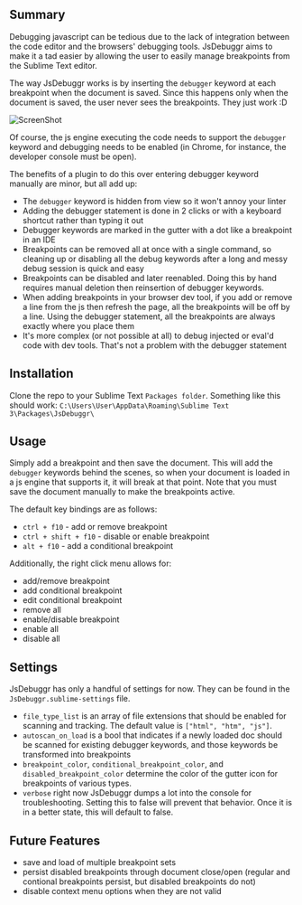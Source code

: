 Summary
---------
Debugging javascript can be tedious due to the lack of integration between the code editor and the browsers' debugging tools. JsDebuggr aims to make it a tad easier by allowing the user to easily manage breakpoints from the Sublime Text editor.  

The way JsDebuggr works is by inserting the `debugger` keyword at each breakpoint when the document is saved. Since this happens only when the document is saved, the user never sees the breakpoints. They just work :D

![ScreenShot](https://raw.github.com/rDr4g0n/JsDebuggr/master/screens2.gif)

Of course, the js engine executing the code needs to support the `debugger` keyword and debugging needs to be enabled (in Chrome, for instance, the developer console must be open).

The benefits of a plugin to do this over entering debugger keyword manually are minor, but all add up:
* The `debugger` keyword is hidden from view so it won't annoy your linter
* Adding the debugger statement is done in 2 clicks or with a keyboard shortcut rather than typing it out
* Debugger keywords are marked in the gutter with a dot like a breakpoint in an IDE
* Breakpoints can be removed all at once with a single command, so cleaning up or disabling all the debug keywords after a long and messy debug session is quick and easy
* Breakpoints can be disabled and later reenabled. Doing this by hand requires manual deletion then reinsertion of debugger keywords.
* When adding breakpoints in your browser dev tool, if you add or remove a line from the js then refresh the page, all the breakpoints will be off by a line. Using the debugger statement, all the breakpoints are always exactly where you place them
* It's more complex (or not possible at all) to debug injected or eval'd code with dev tools. That's not a problem with the debugger statement


Installation
------------
Clone the repo to your Sublime Text `Packages folder`. Something like this should work: `C:\Users\User\AppData\Roaming\Sublime Text 3\Packages\JsDebuggr\`


Usage
-----
Simply add a breakpoint and then save the document. This will add the `debugger` keywords behind the scenes, so when your document is loaded in a js engine that supports it, it will break at that point. Note that you must save the document manually to make the breakpoints active.

The default key bindings are as follows:

* `ctrl + f10` - add or remove breakpoint
* `ctrl + shift + f10` - disable or enable breakpoint
* `alt + f10` - add a conditional breakpoint

Additionally, the right click menu allows for:

* add/remove breakpoint
* add conditional breakpoint
* edit conditional breakpoint
* remove all
* enable/disable breakpoint
* enable all
* disable all


Settings
--------
JsDebuggr has only a handful of settings for now. They can be found in the `JsDebuggr.sublime-settings` file.

* `file_type_list` is an array of file extensions that should be enabled for scanning and tracking. The default value is `["html", "htm", "js"]`.
* `autoscan_on_load` is a bool that indicates if a newly loaded doc should be scanned for existing debugger keywords, and those keywords be transformed into breakpoints
* `breakpoint_color`, `conditional_breakpoint_color`, and `disabled_breakpoint_color` determine the color of the gutter icon for breakpoints of various types.
* `verbose` right now JsDebuggr dumps a lot into the console for troubleshooting. Setting this to false will prevent that behavior. Once it is in a better state, this will default to false.

Future Features
-----
* save and load of multiple breakpoint sets
* persist disabled breakpoints through document close/open (regular and contional breakpoints persist, but disabled breakpoints do not)
* disable context menu options when they are not valid
